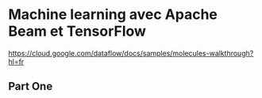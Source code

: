 # Machine learning avec Apache Beam et TensorFlow
https://cloud.google.com/dataflow/docs/samples/molecules-walkthrough?hl=fr

## Part One

```Shell

```
